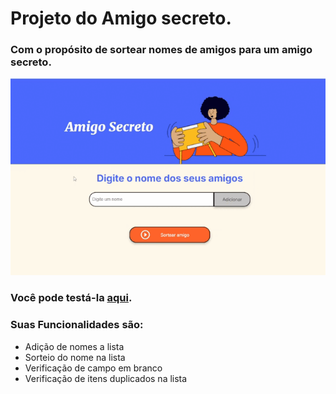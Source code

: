 # Projeto do Amigo secreto.
### Com o propósito de sortear nomes de amigos para um amigo secreto.


<img src="assets/aplicacao-funcionando.gif">

### Você pode testá-la [aqui](https://carolsavio.github.io/desafio-amigo-secreto/).
### Suas Funcionalidades são:

* Adição de nomes a lista
* Sorteio do nome na lista
* Verificação de campo em branco
* Verificação de itens duplicados na lista
